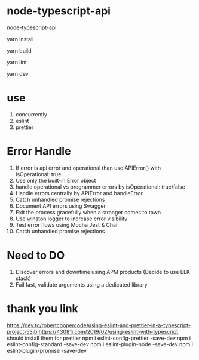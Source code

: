 # node-typescript-api
node-typescript-api

yarn install

yarn build

yarn lint

yarn dev

# use

1. concurrently
2. eslint
3. prettier


# Error Handle
1. If error is api error and operational than use APIError() with isOperational: true
2. Use only the built-in Error object
3. handle operational vs programmer errors by isOperational: true/false
4. Handle errors centrally by APIError and handleError
5. Catch unhandled promise rejections
6. Document API errors using Swagger 
7. Exit the process gracefully when a stranger comes to town
8. Use winston logger to increase error visibility
9. Test error flows using Mocha Jest & Chai
10. Catch unhandled promise rejections


# Need to DO
1. Discover errors and downtime using APM products (Decide to use ELK stack)
2. Fail fast, validate arguments using a dedicated library

# thank you link
https://dev.to/robertcoopercode/using-eslint-and-prettier-in-a-typescript-project-53jb
https://43081j.com/2019/02/using-eslint-with-typescript
should install them for prettier
npm i eslint-config-prettier -save-dev
npm i eslint-config-standard -save-dev
npm i eslint-plugin-node -save-dev
npm i eslint-plugin-promise -save-dev